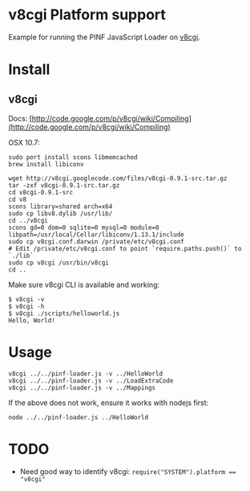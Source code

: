 v8cgi Platform support
======================

Example for running the PINF JavaScript Loader on [v8cgi](http://code.google.com/p/v8cgi/).


Install
=======

v8cgi
-----

Docs: [http://code.google.com/p/v8cgi/wiki/Compiling](http://code.google.com/p/v8cgi/wiki/Compiling)

OSX 10.7:

    sudo port install scons libmemcached
    brew install libiconv

    wget http://v8cgi.googlecode.com/files/v8cgi-0.9.1-src.tar.gz
    tar -zxf v8cgi-0.9.1-src.tar.gz
    cd v8cgi-0.9.1-src
    cd v8
    scons library=shared arch=x64
    sudo cp libv8.dylib /usr/lib/
    cd ../v8cgi
    scons gd=0 dom=0 sqlite=0 mysql=0 module=0 libpath=/usr/local/Cellar/libiconv/1.13.1/include 
    sudo cp v8cgi.conf.darwin /private/etc/v8cgi.conf
    # Edit /private/etc/v8cgi.conf to point `require.paths.push()` to `./lib`
    sudo cp v8cgi /usr/bin/v8cgi
    cd ..

Make sure v8cgi CLI is available and working:

    $ v8cgi -v
    $ v8cgi -h
    $ v8cgi ./scripts/helloworld.js
    Hello, World!
    
Usage
=====

    v8cgi ../../pinf-loader.js -v ../HelloWorld
    v8cgi ../../pinf-loader.js -v ../LoadExtraCode
    v8cgi ../../pinf-loader.js -v ../Mappings

If the above does not work, ensure it works with nodejs first:

    node ../../pinf-loader.js ../HelloWorld

    
TODO
====

  * Need good way to identify v8cgi: `require("SYSTEM").platform == "v8cgi"`
